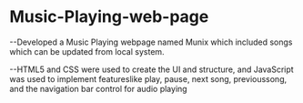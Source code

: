 # Music-Playing-web-page

--Developed a Music Playing webpage named Munix which included songs which can be updated from local system.

--HTML5 and CSS were used to create the UI and structure, and JavaScript was used to implement featureslike play, pause, next song, previoussong, and the
navigation bar control for audio playing
